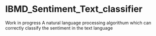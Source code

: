 # IBMD_Sentiment_Text_classifier
Work in progress
A natural language processing algorithum which can correctly classify the sentiment in the text language
